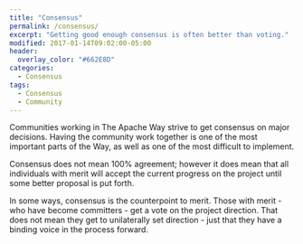 ```yaml
---
title: "Consensus"
permalink: /consensus/
excerpt: "Getting good enough consensus is often better than voting."
modified: 2017-01-14T09:02:00-05:00
header:
  overlay_color: "#662E8D"
categories:
  - Consensus
tags:
  - Consensus
  - Community
---
```


Communities working in The Apache Way strive to get consensus on major decisions. Having the community work together is one of the most important parts of the Way, as well as one of the most difficult to implement.

Consensus does not mean 100% agreement; however it does mean that all individuals with merit will accept the current progress on the project until some better proposal is put forth.

In some ways, consensus is the counterpoint to merit.  Those with merit - who have become committers - get a vote on the project direction.  That does not mean they get to unilaterally set direction - just that they have a binding voice in the process forward.